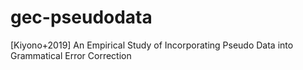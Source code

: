 # gec-pseudodata
[Kiyono+2019] An Empirical Study of Incorporating Pseudo Data into Grammatical Error Correction
